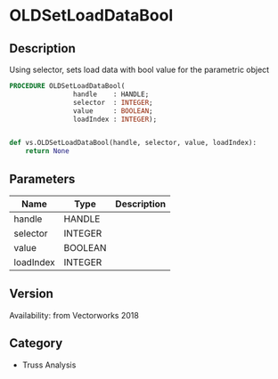# OLDSetLoadDataBool

## Description
Using selector, sets load data with bool value for the parametric object

```pascal
PROCEDURE OLDSetLoadDataBool(
				handle    : HANDLE;
				selector  : INTEGER;
				value     : BOOLEAN;
				loadIndex : INTEGER);
```

```python

def vs.OLDSetLoadDataBool(handle, selector, value, loadIndex):
    return None
```

## Parameters
|Name|Type|Description|
|---|---|---|
|handle|HANDLE||
|selector|INTEGER||
|value|BOOLEAN||
|loadIndex|INTEGER||

## Version
Availability: from Vectorworks 2018
## Category
* Truss Analysis


